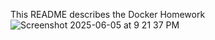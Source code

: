 This README describes the Docker Homework
![Screenshot 2025-06-05 at 9 21 37 PM](https://github.com/user-attachments/assets/25b70d12-b3a4-4c43-be93-5d403ae40f3d)
